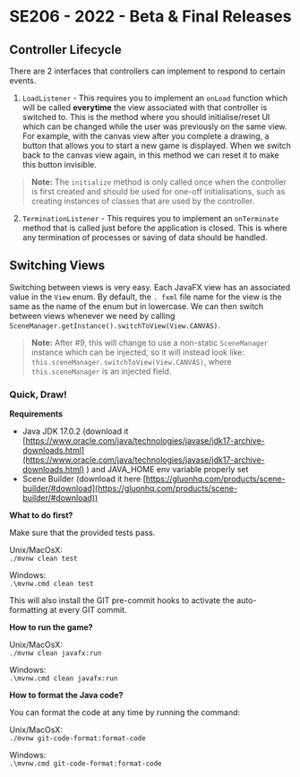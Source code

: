 # SE206 - 2022 - Beta & Final Releases

## Controller Lifecycle

There are 2 interfaces that controllers can implement to respond to certain events.
1. `LoadListener` - This requires you to implement an `onLoad` function which will be called **everytime** the view 
   associated with that controller is switched to. This is the method where you should initialise/reset UI which can 
   be changed while the user was previously on the same view. For example, with the canvas view after you complete a 
   drawing, a button that allows you to start a new game is displayed. When we switch back to the canvas view again, 
   in this method we can reset it to make this button invisible. 
> **Note:** The `initialize` method is only called once when the controller is first created and should be used for 
> one-off initialisations, such as creating instances of classes that are used by the controller.

2. `TerminationListener` - This requires you to implement an `onTerminate` method that is called just before the 
   application is closed. This is where any termination of processes or saving of data should be handled.

## Switching Views

Switching between views is very easy. Each JavaFX view has an associated value in the `View` enum. By default, the `.
fxml` file name for the view is the same as the name of the enum but in lowercase. We can then switch between views 
whenever we need by calling `SceneManager.getInstance().switchToView(View.CANVAS)`.

> **Note:** After #9, this will change to use a non-static `SceneManager` instance which can be injected, so it will 
> instead look like: `this.sceneManager.switchToView(View.CANVAS)`, where `this.sceneManager` is an injected field.

### Quick, Draw! 

**Requirements**

- Java JDK 17.0.2 (download
  it [https://www.oracle.com/java/technologies/javase/jdk17-archive-downloads.html](https://www.oracle.com/java/technologies/javase/jdk17-archive-downloads.html) )
  and JAVA_HOME env variable properly set
- Scene Builder (download it
  here [https://gluonhq.com/products/scene-builder/#download](https://gluonhq.com/products/scene-builder/#download))


**What to do first?**

Make sure that the provided tests pass.

Unix/MacOsX:  
`./mvnw clean test`

Windows:  
`.\mvnw.cmd clean test`

This will also install the GIT pre-commit hooks to activate the auto-formatting at every GIT commit.

**How to run the game?**

Unix/MacOsX:  
`./mvnw clean javafx:run`

Windows:  
`.\mvnw.cmd clean javafx:run`

**How to format the Java code?**

You can format the code at any time by running the command:

Unix/MacOsX:  
`./mvnw git-code-format:format-code `

Windows:  
`.\mvnw.cmd git-code-format:format-code `
